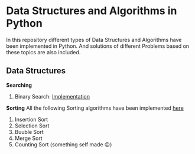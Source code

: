 # Data Structures and Algorithms in Python
In this repository different types of Data Structures and Algorithms have been implemented in Python. And solutions of different Problems based on these topics are also included.

## Data Structures

**Searching**
1. Binary Search: [Implementation](https://github.com/Mushahid2521/Data-Structures-and-Algorithms-in-Python/blob/master/Algos/bianrySearch.py) 

**Sorting**
All the following Sorting algorithms have been implemented [here](https://github.com/Mushahid2521/Data-Structures-and-Algorithms-in-Python/blob/master/Algos/SrotingAlgorithms.py)
1. Insertion Sort
2. Selection Sort
3. Buuble Sort
4. Merge Sort
5. Counting Sort (something self made :wink:) 
